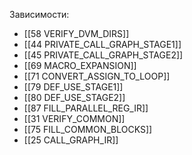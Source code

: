 

Зависимости:
- [[58 VERIFY_DVM_DIRS]]
- [[44 PRIVATE_CALL_GRAPH_STAGE1]]
- [[45 PRIVATE_CALL_GRAPH_STAGE2]]
- [[69 MACRO_EXPANSION]]
- [[71 CONVERT_ASSIGN_TO_LOOP]]
- [[79 DEF_USE_STAGE1]]
- [[80 DEF_USE_STAGE2]]
- [[87 FILL_PARALLEL_REG_IR]]
- [[31 VERIFY_COMMON]]
- [[75 FILL_COMMON_BLOCKS]]
- [[25 CALL_GRAPH_IR]]



